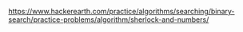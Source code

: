 https://www.hackerearth.com/practice/algorithms/searching/binary-search/practice-problems/algorithm/sherlock-and-numbers/
